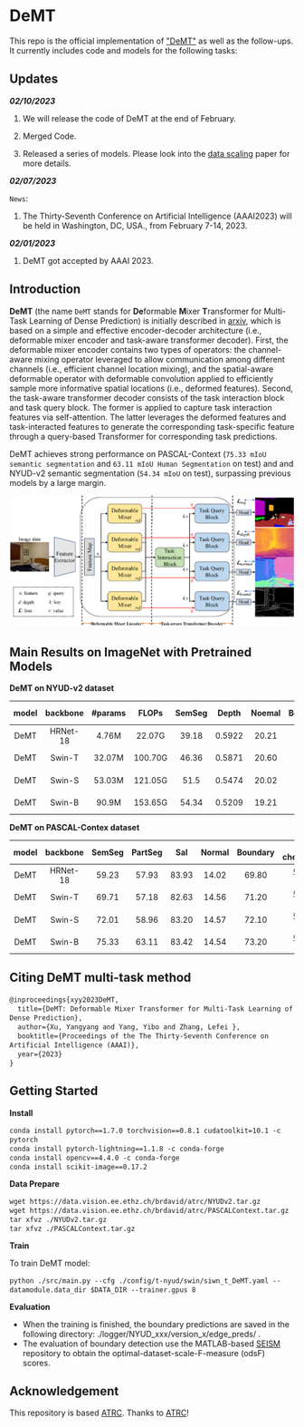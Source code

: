# DeMT

This repo is the official implementation of ["DeMT"](https://arxiv.org/abs/2301.03461) as well as the follow-ups. It currently includes code and models for the following tasks:



## Updates

***02/10/2023***
1. We will release the code of DeMT at the end of February.

2. Merged Code.

3. Released a series of models. Please look into the [data scaling](https://arxiv.org/abs/2301.03461) paper for more details.

***02/07/2023***

`News`: 

1. The Thirty-Seventh Conference on Artificial Intelligence (AAAI2023) will be held in Washington, DC, USA., from February 7-14, 2023.


***02/01/2023***

1. DeMT got accepted by AAAI 2023. 


## Introduction

**DeMT** (the name `DeMT` stands for **De**formable **M**ixer **T**ransformer for Multi-Task Learning of Dense
Prediction) is initially described in [arxiv](https://arxiv.org/pdf/2301.03461.pdf), which is based on a simple and effective encoder-decoder architecture (i.e., deformable mixer encoder and task-aware transformer decoder). First, the deformable mixer encoder contains two types of operators: the
channel-aware mixing operator leveraged to allow communication among different channels (i.e., efficient channel location mixing), and the spatial-aware deformable operator with deformable convolution applied to efficiently sample more informative spatial locations (i.e., deformed features). Second, the task-aware transformer decoder consists of the task interaction block and task query block. The former is applied to capture task interaction features via self-attention. The latter leverages the deformed features and task-interacted features to generate the corresponding task-specific feature through a query-based Transformer for corresponding task predictions.

DeMT achieves strong performance on PASCAL-Context (`75.33 mIoU semantic segmentation` and `63.11 mIoU Human Segmentation` on test) and
 and NYUD-v2 semantic segmentation (`54.34 mIoU` on test), surpassing previous models by a large margin.

![DeMT](figures/overflow.png)

## Main Results on ImageNet with Pretrained Models

**DeMT on NYUD-v2 dataset**

| model|backbone|#params| FLOPs | SemSeg| Depth | Noemal|Boundary| model checkpopint | log |
| :---: | :---: | :---: | :---: | :---: | :---: | :---: | :---: |:---: |:---: |
| DeMT |HRNet-18| 4.76M  | 22.07G  | 39.18 | 0.5922 | 20.21| 76.4 | [Google Drive]() | [log]()  |
| DeMT | Swin-T | 32.07M | 100.70G | 46.36 | 0.5871 | 20.60| 76.9 | [Google Drive]() | [log]()  |
| DeMT | Swin-S | 53.03M | 121.05G | 51.5 | 0.5474 | 20.02 | 78.1 | [Google Drive](https://drive.google.com/drive/folders/1jINF9WOyILqrPcsprWbM5VSCEWozsc1c) | [log](https://drive.google.com/drive/folders/1jINF9WOyILqrPcsprWbM5VSCEWozsc1c)|
| DeMT | Swin-B | 90.9M | 153.65G | 54.34 | 0.5209 | 19.21 | 78.5 | [Google Drive]() | [log]() |


**DeMT on PASCAL-Contex dataset**

| model | backbone |  SemSeg | PartSeg | Sal | Normal| Boundary| model checkpopint |log |
| :---: | :---: | :---: | :---: | :---: | :---: | :---: | :---: |:---: |
| DeMT |HRNet-18| 59.23 | 57.93 | 83.93| 14.02 | 69.80 | [Google Drive]() | [log]() |
| DeMT | Swin-T | 69.71 | 57.18 | 82.63| 14.56 | 71.20 | [Google Drive]() | [log]() |
| DeMT | Swin-S | 72.01 | 58.96 | 83.20| 14.57 | 72.10 | [Google Drive]() | [log]() |
| DeMT | Swin-B | 75.33 | 63.11 | 83.42| 14.54 | 73.20 | [Google Drive]() | [log]() |



## Citing DeMT multi-task method

```
@inproceedings{xyy2023DeMT,
  title={DeMT: Deformable Mixer Transformer for Multi-Task Learning of Dense Prediction},
  author={Xu, Yangyang and Yang, Yibo and Zhang, Lefei },
  booktitle={Proceedings of the The Thirty-Seventh Conference on Artificial Intelligence (AAAI)},
  year={2023}
}
```


## Getting Started
**Install**

```
conda install pytorch==1.7.0 torchvision==0.8.1 cudatoolkit=10.1 -c pytorch
conda install pytorch-lightning==1.1.8 -c conda-forge
conda install opencv==4.4.0 -c conda-forge
conda install scikit-image==0.17.2
```

**Data Prepare**
```
wget https://data.vision.ee.ethz.ch/brdavid/atrc/NYUDv2.tar.gz
wget https://data.vision.ee.ethz.ch/brdavid/atrc/PASCALContext.tar.gz
tar xfvz ./NYUDv2.tar.gz 
tar xfvz ./PASCALContext.tar.gz
```


**Train**

To train DeMT model:
```
python ./src/main.py --cfg ./config/t-nyud/swin/siwn_t_DeMT.yaml --datamodule.data_dir $DATA_DIR --trainer.gpus 8
```

**Evaluation**

- When the training is finished, the boundary predictions are saved in the following directory: ./logger/NYUD_xxx/version_x/edge_preds/ .
- The evaluation of boundary detection use the MATLAB-based [SEISM](https://github.com/jponttuset/seism) repository to obtain the optimal-dataset-scale-F-measure (odsF) scores.


## Acknowledgement
This repository is based [ATRC](https://github.com/brdav/atrc). Thanks to [ATRC](https://github.com/brdav/atrc)!

